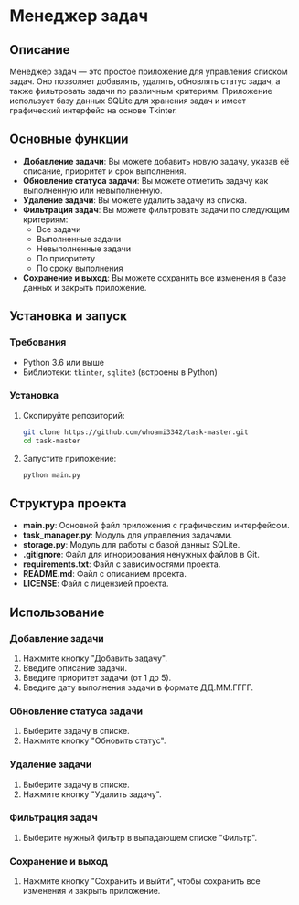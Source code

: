 # Менеджер задач

## Описание

Менеджер задач — это простое приложение для управления списком задач. Оно позволяет добавлять, удалять, обновлять статус задач, а также фильтровать задачи по различным критериям. Приложение использует базу данных SQLite для хранения задач и имеет графический интерфейс на основе Tkinter.

## Основные функции

- **Добавление задачи**: Вы можете добавить новую задачу, указав её описание, приоритет и срок выполнения.
- **Обновление статуса задачи**: Вы можете отметить задачу как выполненную или невыполненную.
- **Удаление задачи**: Вы можете удалить задачу из списка.
- **Фильтрация задач**: Вы можете фильтровать задачи по следующим критериям:
  - Все задачи
  - Выполненные задачи
  - Невыполненные задачи
  - По приоритету
  - По сроку выполнения
- **Сохранение и выход**: Вы можете сохранить все изменения в базе данных и закрыть приложение.

## Установка и запуск

### Требования

- Python 3.6 или выше
- Библиотеки: `tkinter`, `sqlite3` (встроены в Python)

### Установка

1. Скопируйте репозиторий:

   ```bash
   git clone https://github.com/whoami3342/task-master.git
   cd task-master

2. Запустите приложение:

   ```bash
   python main.py

## Структура проекта

- **main.py**: Основной файл приложения с графическим интерфейсом.
- **task_manager.py**: Модуль для управления задачами.
- **storage.py**: Модуль для работы с базой данных SQLite.
- **.gitignore**: Файл для игнорирования ненужных файлов в Git.
- **requirements.txt**: Файл с зависимостями проекта.
- **README.md**: Файл с описанием проекта.
- **LICENSE**: Файл с лицензией проекта.

## Использование

### Добавление задачи

1. Нажмите кнопку "Добавить задачу".
2. Введите описание задачи.
3. Введите приоритет задачи (от 1 до 5).
4. Введите дату выполнения задачи в формате ДД.ММ.ГГГГ.

### Обновление статуса задачи

1. Выберите задачу в списке.
2. Нажмите кнопку "Обновить статус".

### Удаление задачи

1. Выберите задачу в списке.
2. Нажмите кнопку "Удалить задачу".

### Фильтрация задач

1. Выберите нужный фильтр в выпадающем списке "Фильтр".

### Сохранение и выход

1. Нажмите кнопку "Сохранить и выйти", чтобы сохранить все изменения и закрыть приложение.
